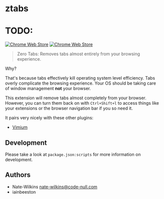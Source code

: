 # ztabs

# TODO:
[![Chrome Web Store](https://img.shields.io/chrome-web-store/v/mdndkociaebjkggmhnemegoegnbfbgoo.svg)](https://chrome.google.com/webstore/detail/tab-less/mdndkociaebjkggmhnemegoegnbfbgoo)
[![Chrome Web Store](https://img.shields.io/chrome-web-store/stars/mdndkociaebjkggmhnemegoegnbfbgoo.svg)](https://chrome.google.com/webstore/detail/tab-less/mdndkociaebjkggmhnemegoegnbfbgoo)

> Zero Tabs: Removes tabs almost entirely from your browsing experience.

Why?

That's because tabs effectively kill operating system level efficiency. Tabs overly complicate the browsing experience.
Your OS should be taking care of window management **not** your browser.

This extension will remove tabs almost completely from your browser. However, you can turn them back on with
`Ctrl+Shift+l` to access things like your extensions or the browser navigation bar if you so need it.

It pairs very nicely with these other plugins:

- [Vimium](https://chrome.google.com/webstore/detail/vimium/dbepggeogbaibhgnhhndojpepiihcmeb?hl=en)

## Development

Please take a look at `package.json:scripts` for more information on development.

## Authors

- Nate-Wilkins <nate-wilkins@code-null.com>
- iainbeeston
